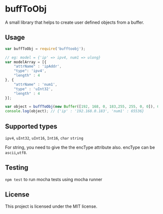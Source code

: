 # buffToObj
A small library that helps to create user defined objects from a buffer. 

## Usage
```javascript
var buffToObj = require('bufftoobj');

// eg: model = {'ip' => ipv4, num1 => ulong}
var modelArray = [{
	"attrName" : 'ipAddr',
	"type": 'ipv4',
	"length" : 4
}, {
	"attrName" : 'num1',
	"type" : 'uInt32',
	"length" : 4
}];

var object = buffToObj(new Buffer([192, 168, 0, 183,255, 255, 0, 0]), 0, modelArray);
console.log(object); // {'ip' : '192.168.0.183', 'num1' : 65536}
```

## Supported types
`ipv4`, 
`uInt32`, 
`uInt16`,
`Int16`,
`char`
`string`

For string, you need to give the the encType attribute also. encType can be `ascii`,`utf8`.


## Testing
`npm test` to run mocha tests using mocha runner  

## License
This project is licensed under the MIT license.